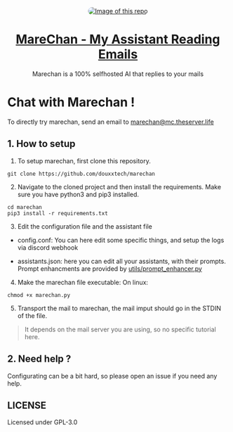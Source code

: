 <div align="center">
  <a href="mailto:marechan@mc.theserver.life" style="display: block; text-align: center;">
    <img
      alt="Image of this repo"
      src="https://togp.xyz?owner=douxxtech&repo=marechan&bash-dark-all&cache=false"
      type="image/svg+xml"
      style="border-radius: 20px; overflow: hidden;"
    />
    <h1 align="center">MareChan - My Assistant Reading Emails</h1>
  </a>
    <p align="center">Marechan is a 100% selfhosted AI that replies to your mails</p>
</div>


# Chat with Marechan !
To directly try marechan, send an email to [marechan@mc.theserver.life](mailto:marechan@mc.theserver.life)

## 1. How to setup

1. To setup marechan, first clone this repository.
```
git clone https://github.com/douxxtech/marechan
```
2. Navigate to the cloned project and then install the requirements. Make sure you have python3 and pip3 installed.
```
cd marechan
pip3 install -r requirements.txt
```

3. Edit the configuration file and the assistant file
- config.conf: You can here edit some specific things, and setup the logs via discord webhook

- assistants.json: here you can edit all your assistants, with their prompts. Prompt enhancments are provided by [utils/prompt_enhancer.py](utils/prompt_enhancer.py)

4. Make the marechan file executable:
On linux:
```
chmod +x marechan.py
```

5. Transport the mail to marechan, the mail imput should go in the STDIN of the file.
> It depends on the mail server you are using, so no specific tutorial here.

## 2. Need help ?
Configurating can be a bit hard, so please open an issue if you need any help.

## LICENSE
Licensed under GPL-3.0